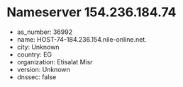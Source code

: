 # Nameserver 154.236.184.74

* as_number: 36992
* name: HOST-74-184.236.154.nile-online.net.
* city: Unknown
* country: EG
* organization: Etisalat Misr
* version: Unknown
* dnssec: false
